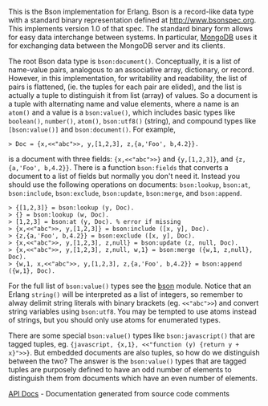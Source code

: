This is the Bson implementation for Erlang. Bson is a record-like data type with a standard binary representation defined at <http://www.bsonspec.org>. This implements version 1.0 of that spec. The standard binary form allows for easy data interchange between systems. In particular, [MongoDB](http://www.mongodb.org) uses it for exchanging data between the MongoDB server and its clients.

The root Bson data type is `bson:document()`. Conceptually, it is a list of name-value pairs, analogous to an associative array, dictionary, or record. However, in this implementation, for writability and readability, the list of pairs is flattened, (ie. the tuples for each pair are elided), and the list is actually a tuple to distinguish it from list (array) of values. So a document is a tuple with alternating name and value elements, where a name is an `atom()` and a value is a `bson:value()`, which includes basic types like `boolean()`, `number()`, `atom()`, `bson:utf8()` (string), and compound types like `[bson:value()]` and `bson:document()`. For example,

	> Doc = {x,<<"abc">>, y,[1,2,3], z,{a,'Foo', b,4.2}}.

is a document with three fields: `{x,<<"abc">>}` and `{y,[1,2,3]}`, and `{z,{a,'Foo', b,4.2}}`. There is a function `bson:fields` that converts a document to a list of fields but normally you don't need it. Instead you should use the following operations on documents: `bson:lookup`, `bson:at`, `bson:include`, `bson:exclude`, `bson:update`, `bson:merge`, and `bson:append`.

	> {[1,2,3]} = bson:lookup (y, Doc).
	> {} = bson:lookup (w, Doc).
	> [1,2,3] = bson:at (y, Doc). % error if missing
	> {x,<<"abc">>, y,[1,2,3]} = bson:include ([x, y], Doc).
	> {z,{a,'Foo', b,4.2}} = bson:exclude ([x, y], Doc).
	> {x,<<"abc">>, y,[1,2,3], z,null} = bson:update (z, null, Doc).
	> {x,<<"abc">>, y,[1,2,3], z,null, w,1} = bson:merge ({w,1, z,null}, Doc).
	> {w,1, x,<<"abc">>, y,[1,2,3], z,{a,'Foo', b,4.2}} = bson:append ({w,1}, Doc).

For the full list of `bson:value()` types see the [bson](http://github.com/mongodb/bson-erlang/blob/master/src/bson.erl) module. Notice that an Erlang `string()` will be interpreted as a list of integers, so remember to alway delimit string literals with binary brackets (eg. `<<"abc">>`) and convert string variables using `bson:utf8`. You may be tempted to use atoms instead of strings, but you should only use atoms for enumerated types.

There are some special `bson:value()` types like `bson:javascript()` that are tagged tuples, eg. `{javascript, {x,1}, <<"function (y) {return y + x}">>}`. But embedded documents are also tuples, so how do we distinguish between the two? The answer is the `bson:value()` types that are tagged tuples are purposely defined to have an odd number of elements to distinguish them from documents which have an even number of elements.

[API Docs](http://api.mongodb.org/erlang/bson/) - Documentation generated from source code comments
